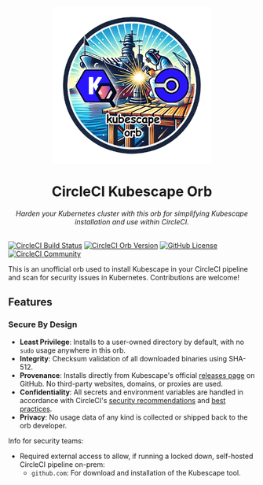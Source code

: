 <div align="center">
  <img align="center" width="320" src="assets/logos/kubescape-orb.png" alt="Kubescape Orb">
  <h1>CircleCI Kubescape Orb</h1>
  <i>Harden your Kubernetes cluster with this orb for simplifying Kubescape installation and use within CircleCI.</i><br /><br />
</div>

[![CircleCI Build Status](https://circleci.com/gh/juburr/kubescape-orb.svg?style=shield "CircleCI Build Status")](https://circleci.com/gh/juburr/kubescape-orb) [![CircleCI Orb Version](https://badges.circleci.com/orbs/juburr/kubescape-orb.svg)](https://circleci.com/developer/orbs/orb/juburr/kubescape-orb) [![GitHub License](https://img.shields.io/badge/license-MIT-lightgrey.svg)](https://raw.githubusercontent.com/juburr/kubescape-orb/master/LICENSE) [![CircleCI Community](https://img.shields.io/badge/community-CircleCI%20Discuss-343434.svg)](https://discuss.circleci.com/c/ecosystem/orbs)

This is an unofficial orb used to install Kubescape in your CircleCI pipeline and scan for security issues in Kubernetes. Contributions are welcome!

## Features
### **Secure By Design**
- **Least Privilege**: Installs to a user-owned directory by default, with no `sudo` usage anywhere in this orb.
- **Integrity**: Checksum validation of all downloaded binaries using SHA-512.
- **Provenance**: Installs directly from Kubescape's official [releases page](https://github.com/kubescape/kubescape/releases/) on GitHub. No third-party websites, domains, or proxies are used.
- **Confidentiality**: All secrets and environment variables are handled in accordance with CircleCI's [security recommendations](https://circleci.com/docs/security-recommendations/) and [best practices](https://circleci.com/docs/orbs-best-practices/).
- **Privacy**: No usage data of any kind is collected or shipped back to the orb developer.

Info for security teams:
- Required external access to allow, if running a locked down, self-hosted CircleCI pipeline on-prem:
  - `github.com`: For download and installation of the Kubescape tool.
